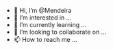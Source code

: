 - 👋 Hi, I’m @Mendeira
- 👀 I’m interested in ...
- 🌱 I’m currently learning ...
- 💞️ I’m looking to collaborate on ...
- 📫 How to reach me ...

<!---
Mendeira/Mendeira is a ✨ special ✨ repository because its `README.md` (this file) appears on your GitHub profile.
You can click the Preview link to take a look at your changes.
--->
